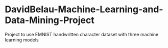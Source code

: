# DavidBelau-Machine-Learning-and-Data-Mining-Project
Project to use EMNIST handwritten character dataset with three machine learning models
